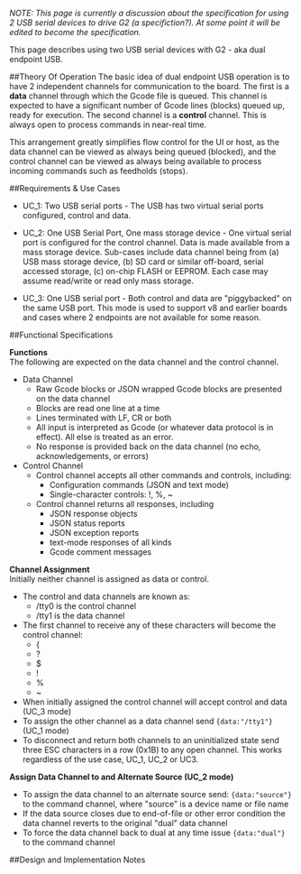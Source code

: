 _NOTE: This page is currently a discussion about the specification for using 2 USB serial devices to drive G2 (a specifiction?). At some point it will be edited to become the specification._

This page describes using two USB serial devices with G2 - aka dual endpoint USB. 

##Theory Of Operation
The basic idea of dual endpoint USB operation is to have 2 independent channels for communication to the board. The first is a **data** channel through which the Gcode file is queued. This channel is expected to have a significant number of Gcode lines (blocks) queued up, ready for execution. The second channel is a **control** channel. This is always open to process commands in near-real time.

This arrangement greatly simplifies flow control for the UI or host, as the data channel can be viewed as always being queued (blocked), and the control channel can be viewed as always being available to process incoming commands such as feedholds (stops).

##Requirements & Use Cases

* UC_1: Two USB serial ports - The USB has two virtual serial ports configured, control and data.
 
* UC_2: One USB Serial Port, One mass storage device - One virtual serial port is configured for the control channel. Data is made available from a mass storage device. Sub-cases include data channel being from (a) USB mass storage device, (b) SD card or similar off-board, serial accessed storage, (c) on-chip FLASH or EEPROM. Each case may assume read/write or read only mass storage.

* UC_3: One USB serial port - Both control and data are "piggybacked" on the same USB port. This mode is used to support v8 and earlier boards and cases where 2 endpoints are not available for some reason.

##Functional Specifications

**Functions**<br>
The following are expected on the data channel and the control channel.
* Data Channel
  * Raw Gcode blocks or JSON wrapped Gcode blocks are presented on the data channel
  * Blocks are read one line at a time
  * Lines terminated with LF, CR or both
  * All input is interpreted as Gcode (or whatever data protocol is in effect). All else is treated as an error.
  * No response is provided back on the data channel (no echo, acknowledgements, or errors)
* Control Channel
  * Control channel accepts all other commands and controls, including:
    * Configuration commands (JSON and text mode)
    * Single-character controls: !, %, ~
  * Control channel returns all responses, including
    * JSON response objects
    * JSON status reports
    * JSON exception reports
    * text-mode responses of all kinds
    * Gcode comment messages

**Channel Assignment**<br>
Initially neither channel is assigned as data or control. 
* The control and data channels are known as:
  * /tty0 is the control channel
  * /tty1 is the data channel
* The first channel to receive any of these characters will become the control channel:
  * {
  * ?
  * $
  * !
  * %
  * ~
* When initially assigned the control channel will accept control and data (UC_3 mode)
* To assign the other channel as a data channel send `{data:"/tty1"}` (UC_1 mode)
* To disconnect and return both channels to an uninitialized state send three ESC characters in a row (0x1B) to any open channel. This works regardless of the use case, UC_1, UC_2 or UC3.

**Assign Data Channel to and Alternate Source (UC_2 mode)**
* To assign the data channel to an alternate source send: `{data:"source"}` to the command channel, where "source" is a device name or file name
* If the data source closes due to end-of-file or other error condition the data channel reverts to the original "dual" data channel
* To force the data channel back to dual at any time issue `{data:"dual"}` to the command channel


##Design and Implementation Notes
